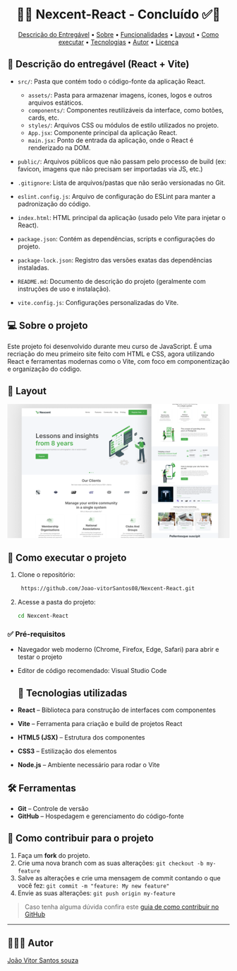 <h1 align="center"> 
	  🚀✅ Nexcent-React - Concluído ✅🚀
</h1>

<!-- MODELO MENU DE NAVEGAÇÃO -->
<p align="center">
 <a href="#-Descrição-do-entregável">Descrição do Entregável</a> •
 <a href="#-sobre-o-projeto">Sobre</a> •
 <a href="#-funcionalidades">Funcionalidades</a> •
 <a href="#-layout">Layout</a> • 
 <a href="#-como-executar-o-projeto">Como executar</a> • 
 <a href="#-tecnologias">Tecnologias</a> • 
 <a href="#-autor">Autor</a> • 
 <a href="#user-content--licença">Licença</a>
</p>

## 📄 Descrição do entregável (React + Vite)

- `src/`: Pasta que contém todo o código-fonte da aplicação React.
  - `assets/`: Pasta para armazenar imagens, ícones, logos e outros arquivos estáticos.
  - `components/`: Componentes reutilizáveis da interface, como botões, cards, etc.
  - `styles/`: Arquivos CSS ou módulos de estilo utilizados no projeto.
  - `App.jsx`: Componente principal da aplicação React.
  - `main.jsx`: Ponto de entrada da aplicação, onde o React é renderizado na DOM.

- `public/`: Arquivos públicos que não passam pelo processo de build (ex: favicon, imagens que não precisam ser importadas via JS, etc.)

- `.gitignore`: Lista de arquivos/pastas que não serão versionadas no Git.

- `eslint.config.js`: Arquivo de configuração do ESLint para manter a padronização do código.

- `index.html`: HTML principal da aplicação (usado pelo Vite para injetar o React).

- `package.json`: Contém as dependências, scripts e configurações do projeto.

- `package-lock.json`: Registro das versões exatas das dependências instaladas.

- `README.md`: Documento de descrição do projeto (geralmente com instruções de uso e instalação).

- `vite.config.js`: Configurações personalizadas do Vite.

## 💻 Sobre o projeto
Este projeto foi desenvolvido durante meu curso de JavaScript. É uma recriação do meu primeiro site feito com HTML e CSS, agora utilizando React e ferramentas modernas como o Vite, com foco em componentização e organização do código.

## 🎨 Layout

![Mobile3](https://github.com/Joao-vitorSantos08/Nexcent/blob/main/src/assets/images/Thumbnail.png)

## 🚀 Como executar o projeto

1. Clone o repositório:
   ```bash
  	https://github.com/Joao-vitorSantos08/Nexcent-React.git
2. Acesse a pasta do projeto:
   
   ```bash
   cd Nexcent-React

 ### ✅ Pré-requisitos
  
 - Navegador web moderno (Chrome, Firefox, Edge, Safari) para abrir e testar o projeto  
 - Editor de código recomendado: Visual Studio Code

   ## 🚀 Tecnologias utilizadas

- **React** – Biblioteca para construção de interfaces com componentes
- **Vite** – Ferramenta para criação e build de projetos React
- **HTML5 (JSX)** – Estrutura dos componentes
- **CSS3** – Estilização dos elementos
- **Node.js** – Ambiente necessário para rodar o Vite

## 🛠️ Ferramentas
- **Git** – Controle de versão
- **GitHub** – Hospedagem e gerenciamento do código-fonte

## 💪 Como contribuir para o projeto

1. Faça um **fork** do projeto.
2. Crie uma nova branch com as suas alterações: `git checkout -b my-feature`
3. Salve as alterações e crie uma mensagem de commit contando o que você fez: `git commit -m "feature: My new feature"`
4. Envie as suas alterações: `git push origin my-feature`
> Caso tenha alguma dúvida confira este [guia de como contribuir no GitHub](./CONTRIBUTING.md)

---

## 👨🏽‍💻 Autor

<a href="https://www.linkedin.com/in/jo%C3%A3o-vitor-santos-souza-844306360/">
João Vitor Santos souza</a>
 <br />
 


